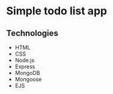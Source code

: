 # Simple todo list app

## Technologies

* HTML
* CSS
* Node.js
* Express
* MongoDB
* Mongoose
* EJS